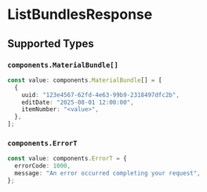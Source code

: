 # ListBundlesResponse


## Supported Types

### `components.MaterialBundle[]`

```typescript
const value: components.MaterialBundle[] = [
  {
    uuid: "123e4567-62fd-4e63-99b9-2318497dfc2b",
    editDate: "2025-08-01 12:00:00",
    itemNumber: "<value>",
  },
];
```

### `components.ErrorT`

```typescript
const value: components.ErrorT = {
  errorCode: 1000,
  message: "An error occurred completing your request",
};
```

